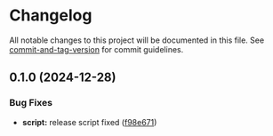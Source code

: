 # Changelog

All notable changes to this project will be documented in this file. See [commit-and-tag-version](https://github.com/absolute-version/commit-and-tag-version) for commit guidelines.

## 0.1.0 (2024-12-28)


### Bug Fixes

* **script:** release script fixed ([f98e671](https://github.com/g-mero/rsbuild-plugin-solid-pages/commit/f98e6717b586ae3b180efd5e96fb852e5e9e6092))
